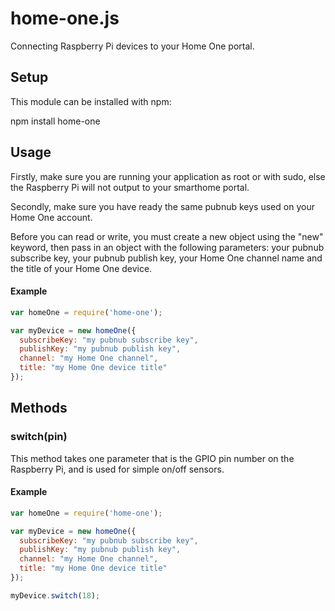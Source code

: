 home-one.js
==========

Connecting Raspberry Pi devices to your Home One portal.

## Setup
This module can be installed with npm:

npm install home-one

## Usage
Firstly, make sure you are running your application as root or with sudo, else the Raspberry Pi will not output to your smarthome portal.

Secondly, make sure you have ready the same pubnub keys used on your Home One account.

Before you can read or write, you must create a new object using the "new" keyword, then pass in an object with the following parameters: your pubnub subscribe key, your pubnub publish key, your Home One channel name and the title of your Home One device.

#### Example
```js
var homeOne = require('home-one');

var myDevice = new homeOne({
  subscribeKey: "my pubnub subscribe key",
  publishKey: "my pubnub publish key",
  channel: "my Home One channel",
  title: "my Home One device title"
});
```

## Methods

### switch(pin)
This method takes one parameter that is the GPIO pin number on the Raspberry Pi, and is used for simple on/off sensors.

#### Example
```js
var homeOne = require('home-one');

var myDevice = new homeOne({
  subscribeKey: "my pubnub subscribe key",
  publishKey: "my pubnub publish key",
  channel: "my Home One channel",
  title: "my Home One device title"
});

myDevice.switch(18);
```
